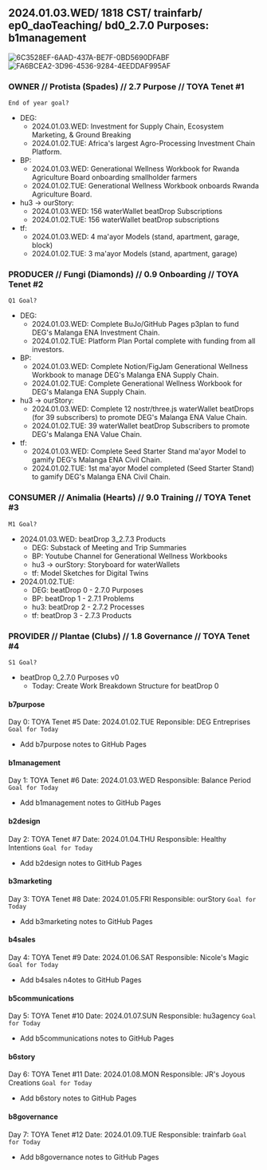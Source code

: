 ## 2024.01.03.WED/ 1818 CST/ trainfarb/ ep0_daoTeaching/ bd0_2.7.0 Purposes: b1management

![6C3528EF-6AAD-437A-BE7F-0BD5690DFABF](https://github.com/ourStoryNetwork/p3cosystem-master-plan/assets/8133349/267f93cb-fa6b-4ec9-b39b-6e46830c603e)
![FA6BCEA2-3D96-4536-9284-4EEDDAF995AF](https://github.com/ourStoryNetwork/p3cosystem-master-plan/assets/8133349/6f0491e5-41a8-4c95-92cb-72d690fc3331)

### OWNER // Protista (Spades) // 2.7 Purpose // TOYA Tenet #1
`End of year goal?`
- DEG:
  - 2024.01.03.WED: Investment for Supply Chain, Ecosystem Marketing, & Ground Breaking
  - 2024.01.02.TUE: Africa's largest Agro-Processing Investment Chain Platform.
- BP:
  - 2024.01.03.WED: Generational Wellness Workbook for Rwanda Agriculture Board onboarding smallholder farmers
  - 2024.01.02.TUE: Generational Wellness Workbook onboards Rwanda Agriculture Board.
- hu3 -> ourStory:
  - 2024.01.03.WED: 156 waterWallet beatDrop Subscriptions
  - 2024.01.02.TUE: 156 waterWallet beatDrop subscriptions
- tf:
  - 2024.01.03.WED: 4 ma'ayor Models (stand, apartment, garage, block)
  - 2024.01.02.TUE: 3 ma'ayor Models (stand, apartment, garage)

### PRODUCER // Fungi (Diamonds) // 0.9 Onboarding // TOYA Tenet #2
`Q1 Goal?` 
- DEG:
  - 2024.01.03.WED: Complete BuJo/GitHub Pages p3plan to fund DEG's Malanga ENA Investment Chain.
  - 2024.01.02.TUE: Platform Plan Portal complete with funding from all investors.
- BP:
  - 2024.01.03.WED: Complete Notion/FigJam Generational Wellness Workbook to manage DEG's Malanga ENA Supply Chain.
  - 2024.01.02.TUE: Complete Generational Wellness Workbook for DEG's Malanga ENA Supply Chain.
- hu3 -> ourStory:
  - 2024.01.03.WED: Complete 12 nostr/three.js waterWallet beatDrops (for 39 subscribers) to promote DEG's Malanga ENA Value Chain.
  - 2024.01.02.TUE: 39 waterWallet beatDrop Subscribers to promote DEG's Malanga ENA Value Chain.
- tf:
  - 2024.01.03.WED: Complete Seed Starter Stand ma'ayor Model to gamify DEG's Malanga ENA Civil Chain.
  - 2024.01.02.TUE: 1st ma'ayor Model completed (Seed Starter Stand) to gamify DEG's Malanga ENA Civil Chain.

### CONSUMER // Animalia (Hearts) // 9.0 Training // TOYA Tenet #3
`M1 Goal?`
- 2024.01.03.WED: beatDrop 3_2.7.3 Products
  - DEG: Substack of Meeting and Trip Summaries
  - BP: Youtube Channel for Generational Wellness Workbooks
  - hu3 -> ourStory: Storyboard for waterWallets
  - tf: Model Sketches for Digital Twins
- 2024.01.02.TUE:
  - DEG: beatDrop 0 - 2.7.0 Purposes
  - BP: beatDrop 1 - 2.7.1 Problems
  - hu3: beatDrop 2 - 2.7.2 Processes
  - tf: beatDrop 3 - 2.7.3 Products

### PROVIDER // Plantae (Clubs) // 1.8 Governance // TOYA Tenet #4
`S1 Goal?`
- beatDrop 0_2.7.0 Purposes v0
  - Today: Create Work Breakdown Structure for beatDrop 0

#### b7purpose
Day 0: TOYA Tenet #5
Date: 2024.01.02.TUE
Reponsible: DEG Entreprises
`Goal for Today`
- Add b7purpose notes to GitHub Pages 

#### b1management
Day 1: TOYA Tenet #6
Date: 2024.01.03.WED
Responsible: Balance Period
`Goal for Today`
- Add b1management notes to GitHub Pages

#### b2design
Day 2: TOYA Tenet #7
Date: 2024.01.04.THU
Responsible: Healthy Intentions
`Goal for Today`
- Add b2design notes to GitHub Pages

#### b3marketing
Day 3: TOYA Tenet #8
Date: 2024.01.05.FRI
Responsible: ourStory
`Goal for Today`
- Add b3marketing notes to GitHub Pages

#### b4sales
Day 4: TOYA Tenet #9
Date: 2024.01.06.SAT
Responsible: Nicole's Magic
`Goal for Today`
- Add b4sales n4otes to GitHub Pages

#### b5communications
Day 5: TOYA Tenet #10
Date: 2024.01.07.SUN
Responsible: hu3agency
`Goal for Today`
- Add b5communications notes to GitHub Pages

#### b6story
Day 6: TOYA Tenet #11
Date: 2024.01.08.MON
Responsible: JR's Joyous Creations
`Goal for Today`
- Add b6story notes to GitHub Pages

#### b8governance
Day 7: TOYA Tenet #12
Date: 2024.01.09.TUE
Responsible: trainfarb
`Goal for Today`
- Add b8governance notes to GitHub Pages

